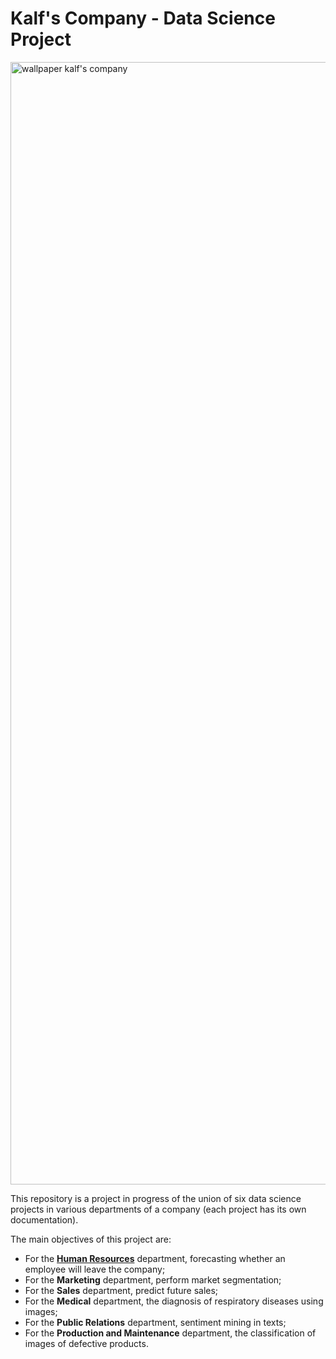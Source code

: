 # Kalf's Company - Data Science Project
 
<img width="1796" alt="wallpaper kalf's company" src="https://user-images.githubusercontent.com/97196457/161393958-37842e75-7106-433c-8f4f-b61707adaea1.png">

This repository is a project in progress of the union of six data science projects in various departments of a company (each project has its own documentation).

The main objectives of this project are:
- For the [**Human Resources**](https://github.com/renankalfa/kalfs-company-datascience/tree/main/human_resources) department, forecasting whether an employee will leave the company;
- For the **Marketing** department, perform market segmentation;
- For the **Sales** department, predict future sales;
- For the **Medical** department, the diagnosis of respiratory diseases using images;
- For the **Public Relations** department, sentiment mining in texts;
- For the **Production and Maintenance** department, the classification of images of defective products.
